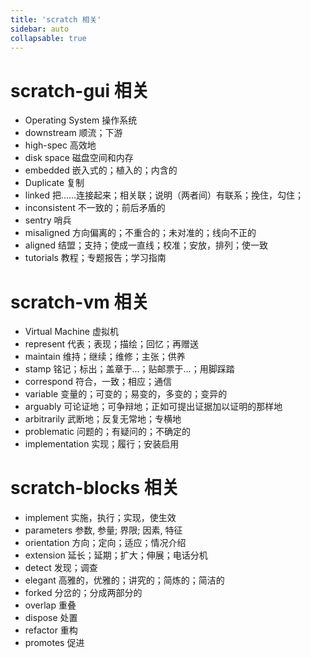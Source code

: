 ```yaml
---
title: 'scratch 相关'
sidebar: auto
collapsable: true
---
```

# scratch-gui 相关
- Operating System 操作系统
- downstream 顺流；下游
- high-spec 高效地
- disk space 磁盘空间和内存
- embedded 嵌入式的；植入的；内含的
- Duplicate 复制
- linked 把……连接起来；相关联；说明（两者间）有联系；挽住，勾住；
- inconsistent 不一致的；前后矛盾的
- sentry 哨兵
- misaligned 方向偏离的；不重合的；未对准的；线向不正的
- aligned 结盟；支持；使成一直线；校准；安放，排列；使一致
- tutorials 教程；专题报告；学习指南

# scratch-vm 相关
- Virtual Machine 虚拟机
- represent 代表；表现；描绘；回忆；再赠送
- maintain 维持；继续；维修；主张；供养
- stamp 铭记；标出；盖章于…；贴邮票于…；用脚踩踏
- correspond 符合，一致；相应；通信
- variable 变量的；可变的；易变的，多变的；变异的
- arguably 可论证地；可争辩地；正如可提出证据加以证明的那样地
- arbitrarily 武断地；反复无常地；专横地
- problematic 问题的；有疑问的；不确定的
- implementation  实现；履行；安装启用


# scratch-blocks 相关
- implement 实施，执行；实现，使生效
- parameters 参数, 参量; 界限; 因素, 特征
- orientation 方向；定向；适应；情况介绍
- extension 延长；延期；扩大；伸展；电话分机
- detect 发现；调查
- elegant 高雅的，优雅的；讲究的；简炼的；简洁的
- forked 分岔的；分成两部分的
- overlap 重叠
- dispose 处置
- refactor 重构
- promotes 促进